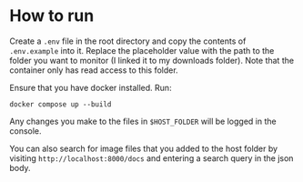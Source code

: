 # How to run

Create a `.env` file in the root directory and copy the contents of `.env.example` into it. Replace the placeholder value with the path to the folder you want to monitor (I linked it to my downloads folder). Note that the container only has read access to this folder.

Ensure that you have docker installed. Run:

```
docker compose up --build
```

Any changes you make to the files in `$HOST_FOLDER` will be logged in the console.

You can also search for image files that you added to the host folder by visiting `http://localhost:8000/docs` and entering a search query in the json body.